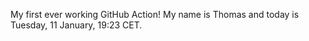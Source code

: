 My first ever working GitHub Action!
My name is Thomas and today is Tuesday, 11 January, 19:23 CET. 
